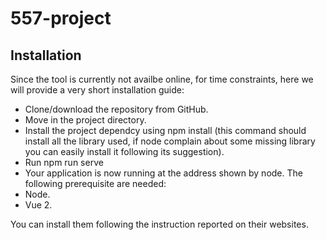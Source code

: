 # 557-project

## Installation
Since the tool is currently not availbe online, for time constraints, here we will provide a
very short installation guide:
- Clone/download the repository from GitHub.
- Move in the project directory.
- Install the project dependcy using npm install (this command should install all the
library used, if node complain about some missing library you can easily install it
following its suggestion).
- Run npm run serve
- Your application is now running at the address shown by node.
The following prerequisite are needed:
- Node.
- Vue 2.

You can install them following the instruction reported on their websites.
